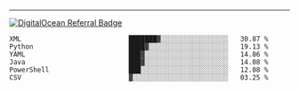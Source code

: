 ---
[![DigitalOcean Referral Badge](https://web-platforms.sfo2.digitaloceanspaces.com/WWW/Badge%203.svg)](https://www.digitalocean.com/?refcode=37fa54d82492&utm_campaign=Referral_Invite&utm_medium=Referral_Program&utm_source=badge)

<!--START_SECTION:waka-->

```text
XML                           ███████▓░░░░░░░░░░░░░░░░░   30.87 %
Python                        ████▓░░░░░░░░░░░░░░░░░░░░   19.13 %
YAML                          ███▓░░░░░░░░░░░░░░░░░░░░░   14.86 %
Java                          ███▓░░░░░░░░░░░░░░░░░░░░░   14.08 %
PowerShell                    ███░░░░░░░░░░░░░░░░░░░░░░   12.08 %
CSV                           ▓░░░░░░░░░░░░░░░░░░░░░░░░   03.25 %
```

<!--END_SECTION:waka-->


[linkedin]: https://www.linkedin.com/in/mohamed-elh/

